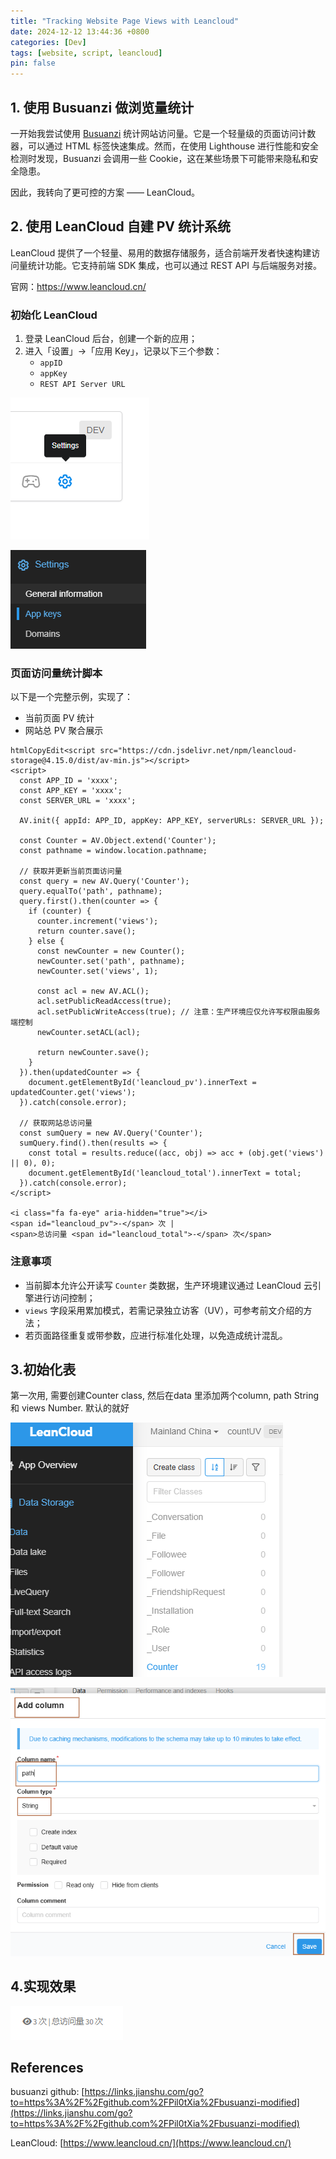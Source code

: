 ```yaml
---
title: "Tracking Website Page Views with Leancloud"
date: 2024-12-12 13:44:36 +0800
categories: [Dev]
tags: [website, script, leancloud]
pin: false
---
```


## 1. 使用 Busuanzi 做浏览量统计

一开始我尝试使用 [Busuanzi](https://github.com/Pil0tXia/busuanzi-modified) 统计网站访问量。它是一个轻量级的页面访问计数器，可以通过 HTML 标签快速集成。然而，在使用 Lighthouse 进行性能和安全检测时发现，Busuanzi 会调用一些 Cookie，这在某些场景下可能带来隐私和安全隐患。

因此，我转向了更可控的方案 —— LeanCloud。

## 2. 使用 LeanCloud 自建 PV 统计系统

LeanCloud 提供了一个轻量、易用的数据存储服务，适合前端开发者快速构建访问量统计功能。它支持前端 SDK 集成，也可以通过 REST API 与后端服务对接。

官网：https://www.leancloud.cn/

### 初始化 LeanCloud

1. 登录 LeanCloud 后台，创建一个新的应用；
2. 进入「设置」→「应用 Key」，记录以下三个参数：
   - `appID`
   - `appKey`
   - `REST API Server URL`



![image-20250606134947703](../assets/typoraimg/image-20250606134947703.png)

![image-20250606135011705](../assets/typoraimg/image-20250606135011705.png)

### 页面访问量统计脚本

以下是一个完整示例，实现了：

- 当前页面 PV 统计
- 网站总 PV 聚合展示

```
htmlCopyEdit<script src="https://cdn.jsdelivr.net/npm/leancloud-storage@4.15.0/dist/av-min.js"></script>
<script>
  const APP_ID = 'xxxx';
  const APP_KEY = 'xxxx';
  const SERVER_URL = 'xxxx';

  AV.init({ appId: APP_ID, appKey: APP_KEY, serverURLs: SERVER_URL });

  const Counter = AV.Object.extend('Counter');
  const pathname = window.location.pathname;

  // 获取并更新当前页面访问量
  const query = new AV.Query('Counter');
  query.equalTo('path', pathname);
  query.first().then(counter => {
    if (counter) {
      counter.increment('views');
      return counter.save();
    } else {
      const newCounter = new Counter();
      newCounter.set('path', pathname);
      newCounter.set('views', 1);

      const acl = new AV.ACL();
      acl.setPublicReadAccess(true);
      acl.setPublicWriteAccess(true); // 注意：生产环境应仅允许写权限由服务端控制
      newCounter.setACL(acl);

      return newCounter.save();
    }
  }).then(updatedCounter => {
    document.getElementById('leancloud_pv').innerText = updatedCounter.get('views');
  }).catch(console.error);

  // 获取网站总访问量
  const sumQuery = new AV.Query('Counter');
  sumQuery.find().then(results => {
    const total = results.reduce((acc, obj) => acc + (obj.get('views') || 0), 0);
    document.getElementById('leancloud_total').innerText = total;
  }).catch(console.error);
</script>

<i class="fa fa-eye" aria-hidden="true"></i>
<span id="leancloud_pv">-</span> 次 |
<span>总访问量 <span id="leancloud_total">-</span> 次</span>
```

### 注意事项

- 当前脚本允许公开读写 `Counter` 类数据，生产环境建议通过 LeanCloud 云引擎进行访问控制；
- `views` 字段采用累加模式，若需记录独立访客（UV），可参考前文介绍的方法；
- 若页面路径重复或带参数，应进行标准化处理，以免造成统计混乱。

## 3.初始化表

第一次用, 需要创建Counter class, 然后在data 里添加两个column, path String 和 views Number. 默认的就好

![image-20250606135425848](../assets/typoraimg/image-20250606135425848.png)

![image-20250606135551833](../assets/typoraimg/image-20250606135551833.png)

## 4.实现效果

![image-20250606135625036](../assets/typoraimg/image-20250606135625036.png)

## References

busuanzi github: [https://links.jianshu.com/go?to=https%3A%2F%2Fgithub.com%2FPil0tXia%2Fbusuanzi-modified](https://links.jianshu.com/go?to=https%3A%2F%2Fgithub.com%2FPil0tXia%2Fbusuanzi-modified)

LeanCloud: [https://www.leancloud.cn/](https://www.leancloud.cn/)
